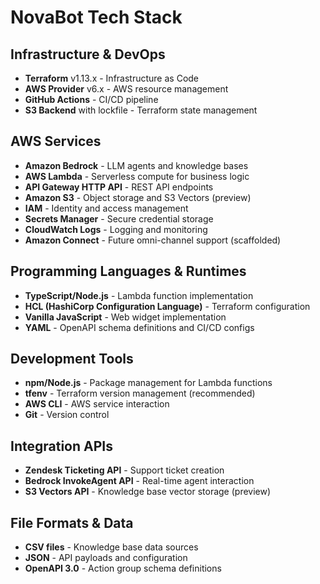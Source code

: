 # NovaBot Tech Stack

## Infrastructure & DevOps
- **Terraform** v1.13.x - Infrastructure as Code
- **AWS Provider** v6.x - AWS resource management
- **GitHub Actions** - CI/CD pipeline
- **S3 Backend** with lockfile - Terraform state management

## AWS Services
- **Amazon Bedrock** - LLM agents and knowledge bases
- **AWS Lambda** - Serverless compute for business logic
- **API Gateway HTTP API** - REST API endpoints
- **Amazon S3** - Object storage and S3 Vectors (preview)
- **IAM** - Identity and access management
- **Secrets Manager** - Secure credential storage
- **CloudWatch Logs** - Logging and monitoring
- **Amazon Connect** - Future omni-channel support (scaffolded)

## Programming Languages & Runtimes
- **TypeScript/Node.js** - Lambda function implementation
- **HCL (HashiCorp Configuration Language)** - Terraform configuration
- **Vanilla JavaScript** - Web widget implementation
- **YAML** - OpenAPI schema definitions and CI/CD configs

## Development Tools
- **npm/Node.js** - Package management for Lambda functions
- **tfenv** - Terraform version management (recommended)
- **AWS CLI** - AWS service interaction
- **Git** - Version control

## Integration APIs
- **Zendesk Ticketing API** - Support ticket creation
- **Bedrock InvokeAgent API** - Real-time agent interaction
- **S3 Vectors API** - Knowledge base vector storage (preview)

## File Formats & Data
- **CSV files** - Knowledge base data sources
- **JSON** - API payloads and configuration
- **OpenAPI 3.0** - Action group schema definitions
